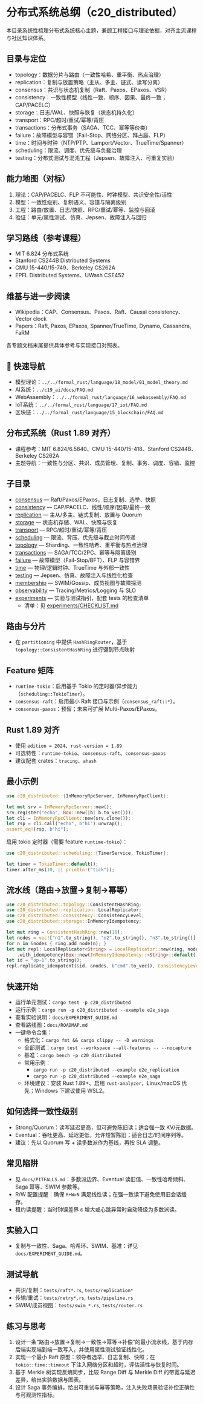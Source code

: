 # 分布式系统总纲（c20_distributed）

本目录系统性梳理分布式系统核心主题，兼顾工程接口与理论依据，对齐主流课程与社区知识体系。

## 目录与定位

- topology：数据分片与路由（一致性哈希、重平衡、热点治理）
- replication：复制与放置策略（主从、多主、链式、读写分离）
- consensus：共识与状态机复制（Raft、Paxos、EPaxos、VSR）
- consistency：一致性模型（线性一致、顺序、因果、最终一致；CAP/PACELC）
- storage：日志/WAL、快照与恢复（状态机持久化）
- transport：RPC/超时/重试/幂等/背压
- transactions：分布式事务（SAGA、TCC、幂等等价类）
- failure：故障模型与容错（Fail-Stop、网络分区、拜占庭、FLP）
- time：时间与时钟（NTP/PTP、Lamport/Vector、TrueTime/Spanner）
- scheduling：限流、调度、优先级与负载治理
- testing：分布式测试与混沌工程（Jepsen、故障注入、可重复实验）

## 能力地图（对标）

1) 理论：CAP/PACELC、FLP 不可能性、时钟模型、共识安全性/活性
2) 模型：一致性级别、复制语义、容错与隔离级别
3) 工程：路由/放置、日志/快照、RPC/重试/幂等、监控与回滚
4) 验证：单元/属性测试、仿真、Jepsen、故障注入与回归

## 学习路线（参考课程）

- MIT 6.824 分布式系统
- Stanford CS244B Distributed Systems
- CMU 15-440/15-749、Berkeley CS262A
- EPFL Distributed Systems、UWash CSE452

## 维基与进一步阅读

- Wikipedia：CAP、Consensus、Paxos、Raft、Causal consistency、Vector clock
- Papers：Raft, Paxos, EPaxos, Spanner/TrueTime, Dynamo, Cassandra, FaRM

各专题文档末尾提供具体参考与实现接口对照表。

## 🔗 快速导航

- 模型理论：`../../formal_rust/language/18_model/01_model_theory.md`
- AI系统：`../c19_ai/docs/FAQ.md`
- WebAssembly：`../../formal_rust/language/16_webassembly/FAQ.md`
- IoT系统：`../../formal_rust/language/17_iot/FAQ.md`
- 区块链：`../../formal_rust/language/15_blockchain/FAQ.md`

## 分布式系统（Rust 1.89 对齐）

- 课程参考：MIT 6.824/6.5840、CMU 15-440/15-418、Stanford CS244B、Berkeley CS262A
- 主题导航：一致性与分区、共识、成员管理、复制、事务、调度、容错、监控

## 子目录

- [consensus](./consensus/) — Raft/Paxos/EPaxos，日志复制、选举、快照
- [consistency](./consistency/) — CAP/PACELC、线性/顺序/因果/最终一致
- [replication](./replication/) — 主从/多主、链式复制、放置与 Quorum
- [storage](./storage/) — 状态机存储、WAL、快照与恢复
- [transport](./transport/) — RPC/超时/重试/幂等/背压
- [scheduling](./scheduling/) — 限流、背压、优先级与截止时间传递
- [topology](./topology/) — Sharding、一致性哈希、重平衡与热点治理
- [transactions](./transactions/) — SAGA/TCC/2PC、幂等与隔离级别
- [failure](./failure/) — 故障模型（Fail-Stop/BFT）、FLP 与容错界
- [time](./time/) — 物理/逻辑时钟、TrueTime 与外部一致性
- [testing](./testing/) — Jepsen、仿真、故障注入与线性化检查
- [membership](./membership/) — SWIM/Gossip、成员视图与故障探测
- [observability](./observability/) — Tracing/Metrics/Logging 与 SLO
- [experiments](./experiments/) — 实验与测试指引，配套 tests 的检查清单
  - 清单：见 [experiments/CHECKLIST.md](./experiments/CHECKLIST.md)

## 路由与分片

- 在 `partitioning` 中提供 `HashRingRouter`，基于 `topology::ConsistentHashRing` 进行键到节点映射

## Feature 矩阵

- `runtime-tokio`：启用基于 Tokio 的定时器/异步能力（`scheduling::TokioTimer`）。
- `consensus-raft`：启用最小 Raft 接口与示例（`consensus_raft::*`）。
- `consensus-paxos`：预留；未来可扩展 Multi-Paxos/EPaxos。

## Rust 1.89 对齐

- 使用 `edition = 2024`、`rust-version = 1.89`
- 可选特性：`runtime-tokio`、`consensus-raft`、`consensus-paxos`
- 建议配套 crates：`tracing`、`ahash`

## 最小示例

```rust
use c20_distributed::{InMemoryRpcServer, InMemoryRpcClient};

let mut srv = InMemoryRpcServer::new();
srv.register("echo", Box::new(|b| b.to_vec()));
let cli = InMemoryRpcClient::new(srv.clone());
let rsp = cli.call("echo", b"hi").unwrap();
assert_eq!(rsp, b"hi");
```

启用 tokio 定时器（需要 feature `runtime-tokio`）：

```rust
use c20_distributed::scheduling::{TimerService, TokioTimer};

let timer = TokioTimer::default();
timer.after_ms(10, || println!("tick"));
```

## 流水线（路由→放置→复制→幂等）

```rust
use c20_distributed::topology::ConsistentHashRing;
use c20_distributed::replication::LocalReplicator;
use c20_distributed::consistency::ConsistencyLevel;
use c20_distributed::storage::InMemoryIdempotency;

let mut ring = ConsistentHashRing::new(16);
let nodes = vec!["n1".to_string(), "n2".to_string(), "n3".to_string()];
for n in &nodes { ring.add_node(n); }
let mut repl: LocalReplicator<String> = LocalReplicator::new(ring, nodes.clone())
    .with_idempotency(Box::new(InMemoryIdempotency::<String>::default()));
let id = "op-1".to_string();
repl.replicate_idempotent(&id, &nodes, b"cmd".to_vec(), ConsistencyLevel::Quorum).unwrap();
```

## 快速开始

- 运行单元测试：`cargo test -p c20_distributed`
- 运行示例：`cargo run -p c20_distributed --example e2e_saga`
- 查看实验说明：`docs/EXPERIMENT_GUIDE.md`
- 查看路线图：`docs/ROADMAP.md`
- 一键命令合集：
  - 格式化：`cargo fmt && cargo clippy -- -D warnings`
  - 全部测试：`cargo test --workspace --all-features -- --nocapture`
  - 基准：`cargo bench -p c20_distributed`
  - 常用示例：
    - `cargo run -p c20_distributed --example e2e_replication`
    - `cargo run -p c20_distributed --example e2e_saga`
  - 环境建议：安装 Rust 1.89+、启用 `rust-analyzer`，Linux/macOS 优先；Windows 下建议使用 WSL2。

## 如何选择一致性级别

- Strong/Quorum：读写延迟更高，但可避免陈旧读；适合强一致 KV/元数据。
- Eventual：吞吐更高、延迟更低，允许短暂陈旧；适合日志/时间序列等。
- 建议：先以 Quorum 写 + 读多数派作为基线，再按 SLA 调整。

## 常见陷阱

- 见 `docs/PITFALLS.md`：多数派边界、Eventual 读旧值、一致性哈希倾斜、Saga 幂等、SWIM 参数等。
- R/W 配置提醒：确保 `R+W>N` 满足线性读；在强一致读下避免使用旧会话缓存。
- 租约读提醒：当时钟误差界 ε 增大或心跳异常时自动降级为多数派读。

## 实验入口

- 复制与一致性、Saga、哈希环、SWIM、基准：详见 `docs/EXPERIMENT_GUIDE.md`。

## 测试导航

- 共识/复制：`tests/raft*.rs`, `tests/replication*`
- 传输/重试：`tests/retry*.rs`, `tests/pipeline.rs`
- SWIM/成员视图：`tests/swim_*.rs`, `tests/router.rs`

## 练习与思考

1. 设计一条“路由→放置→复制→一致性→幂等→补偿”的最小流水线，基于内存后端实现端到端一致写入，并使用属性测试验证线性化。
2. 实现一个最小 Raft 原型：领导者选举、日志复制、快照；在 `tokio::time::timeout` 下注入网络分区和超时，评估活性与恢复时间。
3. 基于 Merkle 树实现反熵同步，比较 Range Diff 与 Merkle Diff 的带宽与延迟差异，给出实验数据与图表。
4. 设计 Saga 事务编排，给出可重试与幂等策略，注入失败场景验证补偿正确性与可观测性指标。
